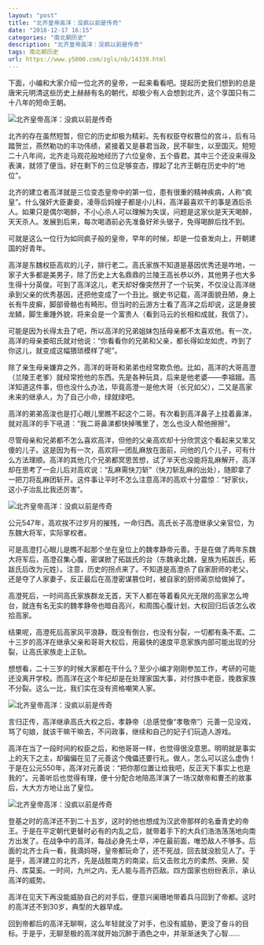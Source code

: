 ```yaml
---
layout: "post"
title: "北齐皇帝高洋：没疯以前是传奇"
date: "2018-12-17 16:15"
categories: "南北朝历史"
description: "北齐皇帝高洋：没疯以前是传奇"
tags: 南北朝历史
url: https://www.y5000.com/zgls/nb/14339.html
---
```






下面，小编和大家介绍一位北齐的皇帝，一起来看看吧。提起历史我们想到的总是唐宋元明清这些历史上赫赫有名的朝代，却极少有人会想到北齐，这个享国只有二十八年的短命王朝。

![北齐皇帝高洋：没疯以前是传奇](/uploads/allimg/170221/6-1F2211415021V.JPG)

北齐的存在虽然短暂，但它的历史却极为精彩。先有权臣夺权篡位的宫斗，后有马踏贺兰，燕然勒功的丰功伟绩，紧接着又是暴君当政，民不聊生，以至国灭。短短二十八年间，北齐走马观花般地经历了六位皇帝，五个昏君。其中三个还没来得及表演，就领了便当。好在剩下的三位足够变态，撑起了北齐王朝在历史中的“地位”。

北齐的建立者高洋就是三位变态皇帝中的第一位，患有很重的精神疾病，人称“疯皇”。什么强奸大臣妻妾，凌辱后妈嫂子都是小儿科，高洋最喜欢干的事是酒后杀人。如果只是偶尔喝醉，不小心杀人可以理解为失误，问题是这家伙是天天喝醉，天天杀人。发展到后来，每次喝酒前必先准备好斧头锯子，免得喝醉后找不到。

可就是这么一位行为如同疯子般的皇帝，早年的时候，却是一位奋发向上，开朝建国的好青年。

高洋是东魏权臣高欢的儿子，排行老二。高氏家族不知道是基因优秀还是咋地，一家子大多都是美男子，除了历史上大名鼎鼎的兰陵王高长恭以外，其他男子也大多生得十分英俊。可到了高洋这儿，老天却好像突然开了一个玩笑，不仅没让高洋继承到父亲的优秀基因，还把他变成了一个丑比。据史书记载，高洋面貌丑陋，身上长有牛皮癣，脚部骨骼也有畸形。但当时的云游方士看了高洋之后却说，这是身披龙鳞，脚生重踵外貌，将来会是一个富贵人（看到马云的长相和成就，我信了）。

可能是因为长得太丑了吧，所以高洋的兄弟姐妹包括母亲都不太喜欢他。有一次，高洋的母亲娄昭氏就对他说：“你看看你的兄弟和父亲，都长得如龙如虎，咋到了你这儿，就变成这幅猥琐模样了呢”。

除了亲生母亲嫌弃之外，高洋的哥哥和弟弟也经常欺负他。比如，高洋的大哥高澄（兰陵王老爹）就经常抢他的东西。先是各种玩具，后来是他老婆——李祖娥。高洋知道这件事，但也没什么办法，毕竟高澄一是他大哥（长兄如父），二又是高家未来的继承人，为了自己小命，绿就绿吧。

高洋的弟弟高浚也是打心眼儿里瞧不起这个二哥。有次看到高洋鼻子上挂着鼻涕，就对高洋的手下吼道：“我二哥鼻涕都快掉嘴里了，怎么也没人帮他擦擦”。

尽管母亲和兄弟都不怎么喜欢高洋，但他的父亲高欢却十分欣赏这个看起来又笨又傻的儿子。这是因为有一次，高欢将一团乱麻放在面前，问他的几个儿子，可有什么方法理顺。高洋的其他几个兄弟都冥思苦想，试了半天也没能将乱麻解开，高洋却在思考了一会儿后对高欢说：“乱麻需快刀斩”（快刀斩乱麻的出处），随即拿了一把刀将乱麻团斩开。这件事让平时不怎么注意高洋的高欢十分震惊：“好家伙，这小子治乱比我还厉害”。

![北齐皇帝高洋：没疯以前是传奇](/uploads/allimg/170221/6-1F22114154c25.JPG)

公元547年，高欢挨不过岁月的摧残，一命归西。高氏长子高澄继承父亲官位，为东魏大将军，实际掌权者。

可是高澄打心眼儿是瞧不起那个坐在皇位上的魏孝静帝元善。于是在做了两年东魏大将军后，高澄召集心腹，密谋掀了拓跋氏的台（东魏承北魏，皇族为拓跋氏，拓跋氏后改为元姓）。注意，历史的拐点来了。不知道是高澄杀了自家厨师的老父，还是夺了人家妻子，反正最后在高澄密谋篡位时，被自家的厨师蔺京给做掉了。

高澄死后，一时间高氏家族群龙无首，天下人都在等着看风光无限的高家怎么垮台，就连有名无实的魏孝静帝也暗自高兴，和周围心腹计划，大权回归后该怎么收拾高家。

结果呢，高澄死后高家风平浪静，既没有倒台，也没有分裂，一切都有条不紊。二十三岁的高洋在继承父亲和哥哥大权后，用最快的速度平息家族内部可能出现的分裂，让高氏家族走上正轨。

想想看，二十三岁的时候大家都在干什么？至少小编才刚刚参加工作，考研的可能还没离开学校。而高洋在这个年纪却是在处理家国大事，对付族中老臣，挽救家族不分裂。这么一比，我们实在没有资格嘲笑人家。

![北齐皇帝高洋：没疯以前是传奇](/uploads/allimg/170221/6-1F22114164OO.JPG)

言归正传，高洋继承高氏大权之后，孝静帝（总感觉像“孝敬帝”）元善一见没戏，骂了句娘，就该干嘛干嘛去，不问政事，继续和自己的妃子们玩造人游戏。

高洋在当了一段时间的权臣之后，和他哥哥一样，也觉得很没意思。明明就是事实上的天下之主，却偏偏在见了元善这个傀儡还要行礼。做人，怎么可以这么虚伪！于是在公元550年，高洋对元善说：“把你那位置让给我吧，反正天下事实上也是我的”。元善听后也觉得有理，便十分配合地陪高洋演了一场汉献帝和曹丕的故事后，大大方方地让出了皇位。

![北齐皇帝高洋：没疯以前是传奇](/uploads/allimg/170221/6-1F221141J0543.JPG)

登基之时的高洋还不到二十五岁，这时的他也想成为汉武帝那样的名垂青史的帝王。于是在平定朝代更替时必有的内乱之后，就带着手下的大兵们浩浩荡荡地向南方出发了。在战争中的高洋，每战必身先士卒，冲在最前面，唯恐敌人不够多。后面的北齐士兵一看，我滴妈呀，皇帝都玩命了，还不死战，回去就没脸见人了。于是乎，高洋建立的北齐，先是战胜南方的南梁，后又击败北方的柔然、突厥、契丹、库莫奚。一时间，九州之内，无人能与高齐匹敌。四方国家也纷纷表示，承认高洋的威势。

高洋在见天下再没能威胁自己的对手后，便意兴阑珊地带着兵马回到了帝都。这时的高洋还不到30岁，典型的大器早成。

回到帝都后的高洋无聊啊，这么年轻就没了对手，也没有威胁，更没了奋斗的目标。于是乎，无聊至极的高洋就开始沉醉于酒色之中，并渐渐迷失了心智……
